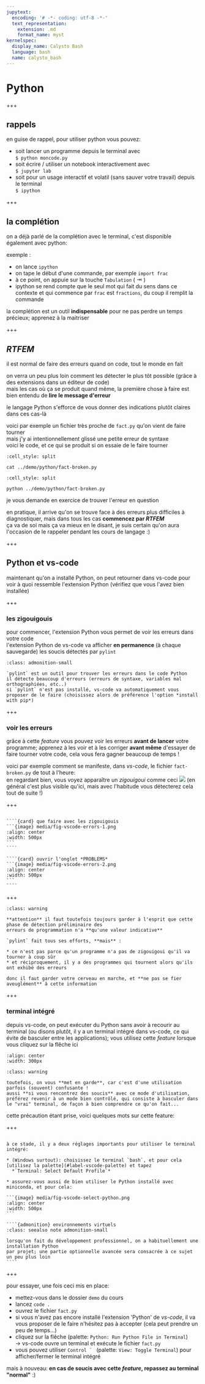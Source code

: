 ```yaml
---
jupytext:
  encoding: '# -*- coding: utf-8 -*-'
  text_representation:
    extension: .md
    format_name: myst
kernelspec:
  display_name: Calysto Bash
  language: bash
  name: calysto_bash
---
```


# Python

+++

## rappels

en guise de rappel, pour utiliser python vous pouvez:

- soit lancer un programme depuis le terminal avec  
  `$ python moncode.py`
- soit écrire / utiliser un notebook interactivement avec  
  `$ jupyter lab`
- soit pour un usage interactif et volatil (sans sauver votre travail) depuis le terminal  
  `$ ipython`

+++

## la complétion

on a déjà parlé de la complétion avec le terminal, c'est disponible également avec python:

exemple :

* on lance `ipython`
* on tape le début d'une commande, par exemple `import frac`
* à ce point, on appuie sur la touche `Tabulation` ( ⇥ )
* ipython se rend compte que le seul mot qui fait du sens dans ce contexte et qui commence
  par `frac` est `fractions`, du coup il remplit la commande

la complétion est un outil **indispensable** pour ne pas perdre un temps précieux;
apprenez à la maitriser

+++

## *RTFEM*

il est normal de faire des erreurs quand on code, tout le monde en fait

on verra un peu plus loin comment les détecter le plus tôt possible (grâce à des
extensions dans un éditeur de code)  
mais les cas où ça se produit quand même, la première chose à faire est bien entendu de
**lire le message d'erreur**

le langage Python s'efforce de vous donner des indications plutôt claires dans ces cas-là

voici par exemple un fichier très proche de `fact.py` qu'on vient de faire tourner  
mais j'y ai intentionnellement glissé une petite erreur de syntaxe  
voici le code, et ce qui se produit si on essaie de le faire tourner

```{code-cell}
:cell_style: split

cat ../demo/python/fact-broken.py
```

```{code-cell}
:cell_style: split

python ../demo/python/fact-broken.py
```

je vous demande en exercice de trouver l'erreur en question

en pratique, il arrive qu'on se trouve face à des erreurs plus difficiles à diagnostiquer,
mais dans tous les cas **commencez par *RTFEM***  
ça va de soi mais ça va mieux en le disant, je suis certain qu'on aura l'occasion de le
rappeler pendant les cours de langage :)

+++

## Python et vs-code

maintenant qu'on a installé Python, on peut retourner dans vs-code pour voir à quoi
ressemble l'extension Python (vérifiez que vous l'avez bien installée)

+++

###  les zigouigouis

pour commencer, l'extension Python vous permet de voir les erreurs dans votre code  
l'extension Python de vs-code va afficher **en permanence**  (à chaque sauvegarde) les soucis détectés par `pylint`


````{admonition} c'est quoi pylint ?
:class: admonition-small

`pylint` est un outil pour trouver les erreurs dans le code Python  
il détecte beaucoup d'erreurs (erreurs de syntaxe, variables mal orthographiées, etc..)  
si `pylint` n'est pas installé, vs-code va automatiquement vous proposer de le faire (choisissez alors de préférence l'option *install with pip*)
````

+++

### voir les erreurs

grâce à cette *feature* vous pouvez voir les erreurs **avant de lancer** votre programme; 
apprenez à les voir et à les corriger **avant même** d'essayer de faire tourner votre code, cela vous
fera gagner beaucoup de temps !

voici par exemple comment se manifeste, dans *vs-code*, le fichier `fact-broken.py` de tout à l'heure:  
en regardant bien, vous voyez apparaître un *zigouigoui* comme ceci ![](media/fig-vscode-zigouigoui.png) (en général c'est plus visible qu'ici, mais avec l'habitude vous détecterez cela tout de suite !)

+++

`````{grid} 1 1 2 2

````{card} que faire avec les zigouigouis
```{image} media/fig-vscode-errors-1.png
:align: center
:width: 500px
```
````

````{card} ouvrir l'onglet *PROBLEMS*
```{image} media/fig-vscode-errors-2.png
:align: center
:width: 500px
```
````
`````

+++

````{admonition} valeur indicative seulement
:class: warning

**attention** il faut toutefois toujours garder à l'esprit que cette phase de détection préliminaire des
erreurs de programmation n'a **qu'une valeur indicative**

`pylint` fait tous ses efforts, **mais** :

* ce n'est pas parce qu'un programme n'a pas de zigouigoui qu'il va tourner à coup sûr
* et réciproquement, il y a des programmes qui tournent alors qu'ils ont exhibé des erreurs

donc il faut garder votre cerveau en marche, et **ne pas se fier aveuglément** à cette information
````

+++

### terminal intégré

depuis vs-code, on peut exécuter du Python sans avoir à recourir au terminal (ou disons plutôt, il y a un terminal intégré dans vs-code, ce qui évite de basculer entre les applications); vous utilisez cette *feature* lorsque vous cliquez sur la flêche ici
```{image} media/fig-vscode-run-python.png
:align: center
:width: 300px
```

````{admonition} mise en garde
:class: warning

toutefois, on vous **met en garde**, car c'est d'une utilisation parfois (souvent) confusante ! 
aussi **si vous rencontrez des soucis** avec ce mode d'utilisation, préférez revenir à un mode bien contrôlé, qui consiste à basculer dans le "vrai" terminal, de façon à bien comprendre ce qu'on fait...
````

cette précaution étant prise, voici quelques mots sur cette feature:

+++

`````{admonition} réglages importants

à ce stade, il y a deux réglages importants pour utiliser le terminal intégré:

* (Windows surtout): choisissez le terminal `bash`, et pour cela [utilisez la palette](#label-vscode-palette) et tapez  
  *`Terminal: Select Default Profile`*

* assurez-vous aussi de bien utiliser le Python installé avec miniconda, et pour cela:

```{image} media/fig-vscode-select-python.png
:align: center
:width: 500px
```

````{admonition} environnements virtuels
:class: seealso note admonition-small

lorsqu'on fait du développement professionnel, on a habituellement une installation Python
par projet; une partie optionnelle avancée sera consacrée à ce sujet un peu plus loin
````
`````

+++

pour essayer, une fois ceci mis en place:

- mettez-vous dans le dossier `demo` du cours
- lancez `code .`
- ouvrez le fichier `fact.py`
- si vous n'avez pas encore installé l'extension 'Python' de *vs-code*, il va vous proposer de le faire
  n'hésitez pas à accepter (cela peut prendre un peu de temps...)
- cliquez sur la flêche (palette: `Python: Run Python File in Terminal`)  
  -> vs-code ouvre un terminal et exécute le fichier `fact.py`
- vous pouvez utiliser ```Control ` ``` (palette: `View: Toggle Terminal`) pour afficher/fermer le terminal intégré

mais à nouveau: **en cas de soucis avec cette *feature*, repassez au terminal "normal"** :)

